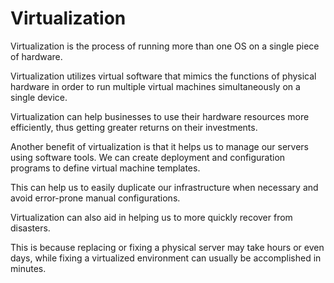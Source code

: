 # Virtualization

Virtualization is the process of running more than one OS on a single piece of hardware.

Virtualization utilizes virtual software that mimics the functions of physical hardware in order to run multiple virtual machines simultaneously on a single device.

Virtualization can help businesses to use their hardware resources more efficiently, thus getting greater returns on their investments.

Another benefit of virtualization is that it helps us to manage our servers using software tools. We can create deployment and configuration programs to define virtual machine templates.

This can help us to easily duplicate our infrastructure when necessary and avoid error-prone manual configurations.

Virtualization can also aid in helping us to more quickly recover from disasters.

This is because replacing or fixing a physical server may take hours or even days, while fixing a virtualized environment can usually be accomplished in minutes.
